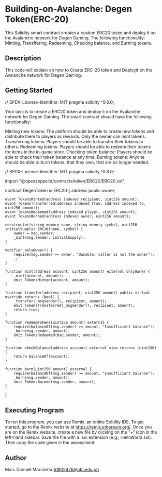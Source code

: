 # Building-on-Avalanche: Degen Token(ERC-20)
This Solidity smart contract creates a custom ERC20 token and deploy it on the Avalanche network for Degen
Gaming. The following functionality: Minting, Transffering, Redeeming, Checking balance, and Burning tokens. 

## Description
This code will explain on how to Create ERC-20 token and Deployit on the Avalanche network for Degen Gaming.
## Getting Started
// SPDX-License-Identifier: MIT
pragma solidity ^0.8.0;

Your task is to create a ERC20 token and deploy it on the Avalanche network for Degen Gaming. The smart contract should have the following functionality:

Minting new tokens: The platform should be able to create new tokens and distribute them to players as rewards. Only the owner can mint tokens.
Transferring tokens: Players should be able to transfer their tokens to others.
Redeeming tokens: Players should be able to redeem their tokens for items in the in-game store.
Checking token balance: Players should be able to check their token balance at any time.
Burning tokens: Anyone should be able to burn tokens, that they own, that are no longer needed.

// SPDX-License-Identifier: MIT
pragma solidity ^0.8.0;

import "@openzeppelin/contracts/token/ERC20/ERC20.sol";

contract DegenToken is ERC20 {
    address public owner;

    event TokensMinted(address indexed recipient, uint256 amount);
    event TokensTransferred(address indexed from, address indexed to, uint256 amount);
    event TokensRedeemed(address indexed player, uint256 amount);
    event TokensBurned(address indexed owner, uint256 amount);

    constructor(string memory name, string memory symbol, uint256 initialSupply) ERC20(name, symbol) {
        owner = msg.sender;
        _mint(msg.sender, initialSupply);
    }

    modifier onlyOwner() {
        require(msg.sender == owner, "Ownable: caller is not the owner");
        _;
    }

    function mint(address account, uint256 amount) external onlyOwner {
        _mint(account, amount);
        emit TokensMinted(account, amount);
    }

    function transfer(address recipient, uint256 amount) public virtual override returns (bool) {
        _transfer(_msgSender(), recipient, amount);
        emit TokensTransferred(_msgSender(), recipient, amount);
        return true;
    }

    function redeemTokens(uint256 amount) external {
        require(balanceOf(msg.sender) >= amount, "Insufficient balance");
        _burn(msg.sender, amount);
        emit TokensRedeemed(msg.sender, amount);
    }

    function checkBalance(address account) external view returns (uint256) {
        return balanceOf(account);
    }

    function burn(uint256 amount) external {
        require(balanceOf(msg.sender) >= amount, "Insufficient balance");
        _burn(msg.sender, amount);
        emit TokensBurned(msg.sender, amount);
    }
}


   
        
## Executing Program
To run this program, you can use Remix, an online Solidity IDE. To get started, go to the Remix website at https://remix.ethereum.org/. 
Once you are on the Remix website, create a new file by clicking on the "+" icon in the left-hand sidebar. Save the file with a .sol extension 
(e.g., HelloWorld.sol). Then copy the code given in the assessment.

## Author
Marc Danniel Mariazeta 61902476@ntc.edu.ph
